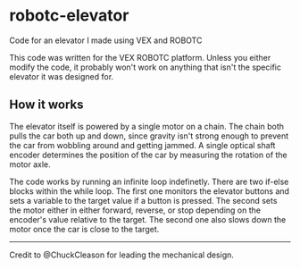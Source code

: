 # robotc-elevator
Code for an elevator I made using VEX and ROBOTC

This code was written for the VEX ROBOTC platform. Unless you either modify the code, it probably won't work on anything that isn't the specific elevator it was designed for.

## How it works
The elevator itself is powered by a single motor on a chain. The chain both pulls the car both up and down, since gravity isn't strong enough to prevent the car from wobbling around and getting jammed. A single optical shaft encoder determines the position of the car by measuring the rotation of the motor axle.

The code works by running an infinite loop indefinetly. There are two if-else blocks within the while loop. The first one monitors the elevator buttons and sets a variable to the target value if a button is pressed. The second sets the motor either in either forward, reverse, or stop depending on the encoder's value relative to the target. The second one also slows down the motor once the car is close to the target.

---

Credit to @ChuckCleason for leading the mechanical design.
